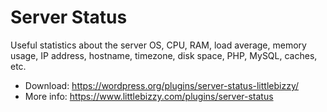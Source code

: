 # Server Status

Useful statistics about the server OS, CPU, RAM, load average, memory usage, IP address, hostname, timezone, disk space, PHP, MySQL, caches, etc. 

* Download: https://wordpress.org/plugins/server-status-littlebizzy/
* More info: https://www.littlebizzy.com/plugins/server-status
